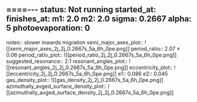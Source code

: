 ====---
status: Not running
started_at:
finishes_at:
m1: 2.0
m2: 2.0
sigma: 0.2667
alpha: 5
photoevaporation: 0
---

notes:: slower inwards migration
semi_major_axes_plot:: ![[semi_major_axes_2j_2j_0.2667s_5a_6h_0pe.png]]
period_ratio:: 2.07 ± 0.06
period_ratio_plot:: ![[period_ratio_2j_2j_0.2667s_5a_6h_0pe.png]]
suggested_resonance:: 2:1
resonant_angles_plot:: ![[resonant_angles_2j_2j_0.2667s_5a_6h_0pe.png]]
eccentricity_plot:: ![[eccentricity_2j_2j_0.2667s_5a_6h_0pe.png]]
e1:: 0.086
e2:: 0.045
gas_density_plot:: ![[gas_density_2j_2j_0.2667s_5a_6h_0pe.png]]
azimuthally_avged_surface_density_plot:: ![[azimuthally_avged_surface_density_2j_2j_0.2667s_5a_6h_0pe.png]]
